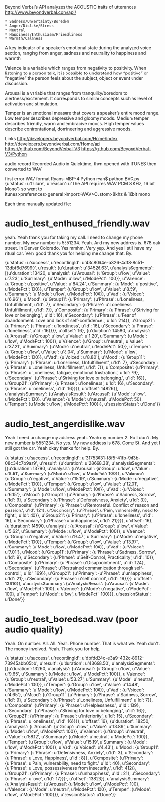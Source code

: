 Beyond Verbal’s API analyzes the ACOUSTIC traits of utterances 
http://www.beyondverbal.com/api/

    * Sadness/Uncertainty/Boredom
    * Anger/Dislike/Stress
    * Neutral
    * Happiness/Enthusiasm/Friendliness
    * Warmth/Calmness

A key indicator of a speaker’s emotional state during the analyzed voice section, ranging from anger, sadness and neutrality to happiness and warmth

Valence is a variable which ranges from negativity to positivity. When listening to a person talk, it is possible to understand how “positive” or “negative” the person feels about the subject, object or event under discussion.

Arousal is a variable that ranges from tranquility/boredom to alertness/excitement. It corresponds to similar concepts such as level of activation and stimulation.

Temper is an emotional measure that covers a speaker’s entire mood range. Low temper describes depressive and gloomy moods. Medium temper describes friendly, warm and embracive moods. High temper values describe confrontational, domineering and aggressive moods.

Links
http://developers.beyondverbal.com/Home/Index
http://developers.beyondverbal.com/Home/api
https://github.com/BeyondVerbal-V3
https://github.com/BeyondVerbal-V3/Python

audio record
Recorded Audio in Quicktime, then opened with ITUNES then converted to WAV

first error WAV format
Ryans-MBP-4:Python ryan$ python BVC.py
{u'status': u'failure', u'reason': u'The API requires WAV PCM 8 KHz, 16 bit Mono'}
so went to itunes>preferences>general>import>WAV>Custom>8khz & 16bit mono

Each time manually updated file:

# audio_test_enthused_friendly.wav
yeah. Yeah thank you for taking my call. I need to change my phone number. My new number is 5551234. Yeah. And my new address is. 678 oak street. In Denver Colorado. Yes mmhm. Very yep. And yes I still have my ritual car. Very good thank you for helping me change that. By. 

{u'status': u'success', u'recordingId': u'43c8064e-a326-4df8-8c51-13dbf6d76990', u'result': {u'duration': u'34526.63', u'analysisSegments': [{u'duration': 13420, u'analysis': {u'Arousal': {u'Group': u'low', u'Value': u'7.23', u'Summary': {u'Mode': u'low', u'ModePct': 100}}, u'Valence': {u'Group': u'positive', u'Value': u'84.24', u'Summary': {u'Mode': u'positive', u'ModePct': 100}}, u'Temper': {u'Group': u'low', u'Value': u'8.59', u'Summary': {u'Mode': u'low', u'ModePct': 100}}, u'Vad': {u'Voiced': u'6.96'}, u'Mood': {u'Group11': {u'Primary': {u'Phrase': u'Loneliness, Unfulfillment', u'Id': 7}, u'Secondary': {u'Phrase': u'Loneliness, Unfulfillment', u'Id': 7}}, u'Composite': {u'Primary': {u'Phrase': u'Striving for love or belonging.', u'Id': 16}, u'Secondary': {u'Phrase': u'Fear of abandonment. Love and lack of self-confidence.', u'Id': 214}}, u'Group21': {u'Primary': {u'Phrase': u'loneliness', u'Id': 16}, u'Secondary': {u'Phrase': u'loneliness', u'Id': 16}}}}, u'offset': 16}, {u'duration': 14580, u'analysis': {u'Arousal': {u'Group': u'low', u'Value': u'1.20', u'Summary': {u'Mode': u'low', u'ModePct': 100}}, u'Valence': {u'Group': u'neutral', u'Value': u'37.21', u'Summary': {u'Mode': u'neutral', u'ModePct': 50}}, u'Temper': {u'Group': u'low', u'Value': u'8.04', u'Summary': {u'Mode': u'low', u'ModePct': 100}}, u'Vad': {u'Voiced': u'8.80'}, u'Mood': {u'Group11': {u'Primary': {u'Phrase': u'Loneliness, Unfulfillment', u'Id': 7}, u'Secondary': {u'Phrase': u'Loneliness, Unfulfillment', u'Id': 7}}, u'Composite': {u'Primary': {u'Phrase': u'Loneliness, fatigue, emotional frustration.', u'Id': 79}, u'Secondary': {u'Phrase': u'Striving for love or belonging.', u'Id': 16}}, u'Group21': {u'Primary': {u'Phrase': u'loneliness', u'Id': 16}, u'Secondary': {u'Phrase': u'loneliness', u'Id': 16}}}}, u'offset': 14826}], u'analysisSummary': {u'AnalysisResult': {u'Arousal': {u'Mode': u'low', u'ModePct': 100}, u'Valence': {u'Mode': u'neutral', u'ModePct': 50}, u'Temper': {u'Mode': u'low', u'ModePct': 100}}}, u'sessionStatus': u'Done'}}

# audio_test_angerdislike.wav
Yeah I need to change my address yeah. Yeah my number 2. No I don't. My new number is 5551234. No yes. My new address is 678. Come St. And yet I still got the car. Yeah okay thanks for help. By. 

{u'status': u'success', u'recordingId': u'31753631-f8f5-41fb-9d3b-08c34c7b9aa9', u'result': {u'duration': u'28698.38', u'analysisSegments': [{u'duration': 13790, u'analysis': {u'Arousal': {u'Group': u'low', u'Value': u'8.51', u'Summary': {u'Mode': u'low', u'ModePct': 100}}, u'Valence': {u'Group': u'negative', u'Value': u'15.19', u'Summary': {u'Mode': u'negative', u'ModePct': 100}}, u'Temper': {u'Group': u'low', u'Value': u'12.01', u'Summary': {u'Mode': u'low', u'ModePct': 100}}, u'Vad': {u'Voiced': u'6.15'}, u'Mood': {u'Group11': {u'Primary': {u'Phrase': u'Sadness, Sorrow', u'Id': 9}, u'Secondary': {u'Phrase': u'Defensivness, Anxiety', u'Id': 3}}, u'Composite': {u'Primary': {u'Phrase': u'Remorseful. Conflict of reason and passion.', u'Id': 121}, u'Secondary': {u'Phrase': u'Pain, vulnerability, need to fight.', u'Id': 40}}, u'Group21': {u'Primary': {u'Phrase': u'loneliness', u'Id': 16}, u'Secondary': {u'Phrase': u'unhappiness', u'Id': 21}}}}, u'offset': 16}, {u'duration': 14590, u'analysis': {u'Arousal': {u'Group': u'low', u'Value': u'5.62', u'Summary': {u'Mode': u'low', u'ModePct': 100}}, u'Valence': {u'Group': u'negative', u'Value': u'9.47', u'Summary': {u'Mode': u'negative', u'ModePct': 100}}, u'Temper': {u'Group': u'low', u'Value': u'13.97', u'Summary': {u'Mode': u'low', u'ModePct': 100}}, u'Vad': {u'Voiced': u'7.01'}, u'Mood': {u'Group11': {u'Primary': {u'Phrase': u'Sadness, Sorrow', u'Id': 9}, u'Secondary': {u'Phrase': u'Self-Control, Practicality', u'Id': 10}}, u'Composite': {u'Primary': {u'Phrase': u'Disappointment.', u'Id': 124}, u'Secondary': {u'Phrase': u'Restrained communication through self-control.', u'Id': 169}}, u'Group21': {u'Primary': {u'Phrase': u'unhappiness', u'Id': 21}, u'Secondary': {u'Phrase': u'self control', u'Id': 19}}}}, u'offset': 13816}], u'analysisSummary': {u'AnalysisResult': {u'Arousal': {u'Mode': u'low', u'ModePct': 100}, u'Valence': {u'Mode': u'negative', u'ModePct': 100}, u'Temper': {u'Mode': u'low', u'ModePct': 100}}}, u'sessionStatus': u'Done'}}

# audio_test_boredsad.wav (poor audio quality)
Yeah. On number. All. All. Yeah. Phone number. That is what we. Yeah don't. The money involved. Yeah. Thank you for help. 

{u'status': u'success', u'recordingId': u'dbfdd24c-e3a9-432c-8912-73945abb05bb', u'result': {u'duration': u'43698.50', u'analysisSegments': [{u'duration': 13260, u'analysis': {u'Arousal': {u'Group': u'low', u'Value': u'9.65', u'Summary': {u'Mode': u'low', u'ModePct': 100}}, u'Valence': {u'Group': u'neutral', u'Value': u'53.27', u'Summary': {u'Mode': u'neutral', u'ModePct': 100}}, u'Temper': {u'Group': u'low', u'Value': u'14.48', u'Summary': {u'Mode': u'low', u'ModePct': 100}}, u'Vad': {u'Voiced': u'4.65'}, u'Mood': {u'Group11': {u'Primary': {u'Phrase': u'Sadness, Sorrow', u'Id': 9}, u'Secondary': {u'Phrase': u'Loneliness, Unfulfillment', u'Id': 7}}, u'Composite': {u'Primary': {u'Phrase': u'Helplessness.', u'Id': 139}, u'Secondary': {u'Phrase': u'Striving for love or belonging.', u'Id': 16}}, u'Group21': {u'Primary': {u'Phrase': u'inferiority', u'Id': 15}, u'Secondary': {u'Phrase': u'loneliness', u'Id': 16}}}}, u'offset': 16}, {u'duration': 18250, u'analysis': {u'Arousal': {u'Group': u'low', u'Value': u'13.89', u'Summary': {u'Mode': u'low', u'ModePct': 100}}, u'Valence': {u'Group': u'neutral', u'Value': u'58.12', u'Summary': {u'Mode': u'neutral', u'ModePct': 100}}, u'Temper': {u'Group': u'low', u'Value': u'15.19', u'Summary': {u'Mode': u'low', u'ModePct': 100}}, u'Vad': {u'Voiced': u'4.43'}, u'Mood': {u'Group11': {u'Primary': {u'Phrase': u'Defensivness, Anxiety', u'Id': 3}, u'Secondary': {u'Phrase': u'Love, Happiness', u'Id': 8}}, u'Composite': {u'Primary': {u'Phrase': u'Pain, vulnerability, need to fight.', u'Id': 40}, u'Secondary': {u'Phrase': u'Love, possessiveness from insecurity.', u'Id': 412}}, u'Group21': {u'Primary': {u'Phrase': u'unhappiness', u'Id': 21}, u'Secondary': {u'Phrase': u'love', u'Id': 17}}}}, u'offset': 13826}], u'analysisSummary': {u'AnalysisResult': {u'Arousal': {u'Mode': u'low', u'ModePct': 100}, u'Valence': {u'Mode': u'neutral', u'ModePct': 100}, u'Temper': {u'Mode': u'low', u'ModePct': 100}}}, u'sessionStatus': u'Done'}}


